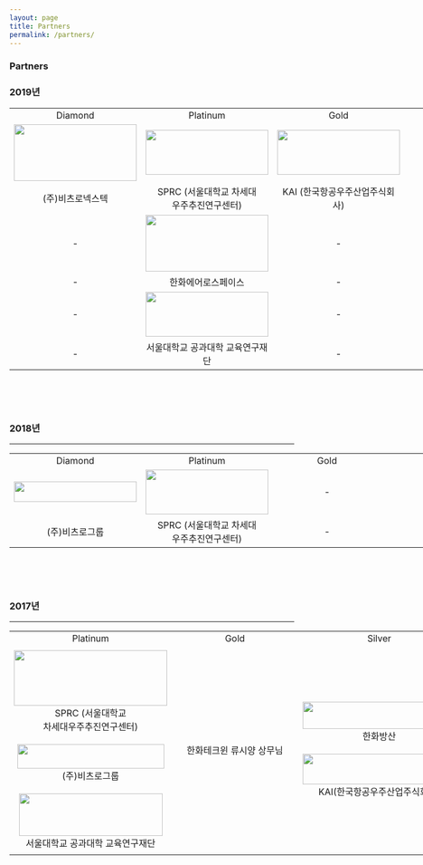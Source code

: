 ```yaml
---
layout: page
title: Partners
permalink: /partners/
---
```

<h3>Partners</h3>

<h3> 2019년 </h3>
<table style="width:1085px"><tr>
<td width="217" align="center">Diamond<br/></td>
<td width="217" align="center">Platinum<br/></td>
<td width="217" align="center">Gold<br/></td>
<td width="217" align="center">Silver<br/></td>
<td width="217" align="center">Bronze<br/></td>
  
</tr><tr>
  
<td width="217" align="center">
<img src="https://github.com/Sally271/hanaro.github.io/blob/master/assets/%EB%B9%84%EC%B8%A0%EB%A1%9C%20%EB%84%A5%EC%8A%A4%ED%85%8D.jpg?raw=true" width="217" height="100" /></td>
<td width="217" align="center">
<img src="https://github.com/hsb6350/hanaro.github.io/blob/master/assets/logo/sprc_logo.PNG?raw=true" width="217" height="79" /></td>
<td width="217" align="center">
<img src="https://github.com/Sally271/hanaro.github.io/blob/master/assets/logo/KAI.PNG?raw=true" width="217" height="79" /></td>
<td width="217" align="center">-</td>
<td width="217" align="center">-</td>

</tr><tr>
  
<td width="217" align="center">(주)비츠로넥스텍</td>
<td width="217" align="center">SPRC (서울대학교 차세대<br/>우주추진연구센터)</td>
<td width="217" align="center">KAI (한국항공우주산업주식회사)</td>
<td width="217" align="center">-</td>
<td width="217" align="center">-</td>

</tr><tr>

<td width="217" align="center">-</td>
<td width="217" align="center">
<img src= "https://github.com/Sally271/hanaro.github.io/blob/master/assets/%ED%95%9C%ED%99%94%EC%97%90%EC%96%B4%EB%A1%9C%EC%8A%A4%ED%8E%98%EC%9D%B4%EC%8A%A4.png?raw=true" width="217" height="100" /></td>
<td width="217" align="center">-</td>
<td width="217" align="center">-</td>
<td width="217" align="center">-</td>

</tr><tr>
  
<td width="217" align="center">-</td>
<td width="217" align="center">한화에어로스페이스</td>
<td width="217" align="center">-</td>
<td width="217" align="center">-</td>
<td width="217" align="center">-</td>

</tr><tr>

<td width="217" align="center">-</td>
<td width="217" align="center">
<img src="https://github.com/hsb6350/hanaro.github.io/blob/master/assets/logo/SNUENG.PNG?raw=true" width="217" height="79" /></td>
<td width="217" align="center">-</td>
<td width="217" align="center">-</td>
<td width="217" align="center">-</td>


</tr><tr>
  
<td width="217" align="center">-</td>
<td width="217" align="center">서울대학교 공과대학 교육연구재단</td>
<td width="217" align="center">-</td>
<td width="217" align="center">-</td>
<td width="217" align="center">-</td>

</tr></table>

<br/>
<br/>
<br/>








<h3>2018년</h3> 

* * *

<table style="width:1085px"><tr>
<td width="217" align="center">Diamond<br/></td>
<td width="217" align="center">Platinum<br/></td>
<td width="217" align="center">Gold<br/></td>
<td width="217" align="center">Silver<br/></td>
<td width="217" align="center">Bronze<br/></td>
  
</tr><tr>
  
<td width="217" align="center">
<img src="https://github.com/hsb6350/hanaro.github.io/blob/master/assets/logo/VITZRO01.png?raw=true" width="217" height="36" /></td>
<td width="217" align="center">
<img src="https://github.com/hsb6350/hanaro.github.io/blob/master/assets/logo/sprc_logo.PNG?raw=true" width="217" height="79" /></td>
<td width="217" align="center">-</td>
<td width="217" align="center">-</td>
<td width="217" align="center">
<img src="https://github.com/hsb6350/hanaro.github.io/blob/master/assets/logo/APSI.jpg?raw=true" width="217" height="55" /></td>

</tr><tr>
  
<td width="217" align="center">(주)비츠로그룹</td>
<td width="217" align="center">SPRC (서울대학교 차세대<br/>우주추진연구센터)</td>
<td width="217" align="center">-</td>
<td width="217" align="center">-</td>
<td width="217" align="center">AP위성주식회사</td>

</tr></table>

<br/>
<br/>
<br/>

<h3>2017년</h3> 

* * *

<table style="width:1085px"><tr>
<td width="271" align="center">Platinum<br/></td>
<td width="271" align="center">Gold<br/></td>
<td width="271" align="center">Silver<br/></td>
<td width="271" align="center">Bronze<br/></td>
  
</tr><tr>
  
<td width="217" align="center">
<img src="https://github.com/hsb6350/hanaro.github.io/blob/master/assets/logo/sprc_logo.PNG?raw=true" width="271" height="98" /><br/>
SPRC (서울대학교 <br/> 차세대우주추진연구센터)<br/><br/>
<img src="https://github.com/hsb6350/hanaro.github.io/blob/master/assets/logo/VITZRO01.png?raw=true" width="260" height="43" /><br/>
(주)비츠로그룹<br/><br/>
<img src="https://github.com/hsb6350/hanaro.github.io/blob/master/assets/logo/SNUENG.PNG?raw=true" width="254" height="75" /><br/>
서울대학교 공과대학 교육연구재단</td>
<td width="217" align="center">한화테크윈 류시양 상무님</td>
<td width="217" align="center">
<img src="https://github.com/hsb6350/hanaro.github.io/blob/master/assets/logo/Hanwha Corp.Defense.jpg?raw=true" width="271" height="48" /><br/>한화방산<br/><br/>
<img src="https://github.com/hsb6350/hanaro.github.io/blob/master/assets/logo/KAI.PNG?raw=true" width="271" height="54" /><br/>
KAI(한국항공우주산업주식회사)</td>
<td width="217" align="center">
<img src="https://github.com/hsb6350/hanaro.github.io/blob/master/assets/logo/hyundairotem.jpg?raw=true" width="233" height="79" /><br/>
현대로템<br/><br/>
<img src="https://github.com/hsb6350/hanaro.github.io/blob/master/assets/logo/APSI.jpg?raw=true" width="271" height="69" /><br/>
AP위성주식회사<br/><br/>
<img src="https://github.com/hsb6350/hanaro.github.io/blob/master/assets/logo/LotteTour.jpg?raw=true" width="194" height="102" /><br/>
롯데관광 서울대학교점
</td>

</tr></table><br/>
